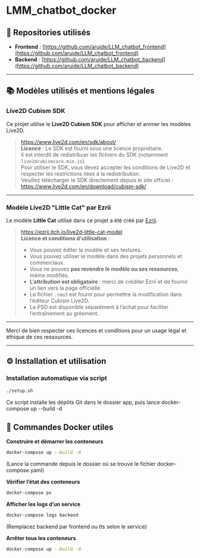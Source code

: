 # LMM_chatbot_docker

## 📂 Repositories utilisés

- **Frontend** : [https://github.com/aruide/LLM_chatbot_frontend](https://github.com/aruide/LLM_chatbot_frontend)  
- **Backend** : [https://github.com/aruide/LLM_chatbot_backend](https://github.com/aruide/LLM_chatbot_backend)

---

## 📚 Modèles utilisés et mentions légales

### Live2D Cubism SDK

Ce projet utilise le **Live2D Cubism SDK** pour afficher et animer les modèles Live2D.

> https://www.live2d.com/en/sdk/about/  
> **Licence** : Le SDK est fourni sous une licence propriétaire.  
> Il est interdit de redistribuer les fichiers du SDK (notamment `live2dcubismcore.min.js`).  
> Pour utiliser le SDK, vous devez accepter les conditions de Live2D et respecter les restrictions liées à la redistribution.  
> Veuillez télécharger le SDK directement depuis le site officiel :  
> https://www.live2d.com/en/download/cubism-sdk/

---

### Modèle Live2D "Little Cat" par Ezrii

Le modèle **Little Cat** utilisé dans ce projet a été créé par [Ezrii](https://ezrii.itch.io/live2d-little-cat-model).

> https://ezrii.itch.io/live2d-little-cat-model  
> **Licence et conditions d'utilisation** :  
> - Vous pouvez éditer le modèle et ses textures.  
> - Vous pouvez utiliser le modèle dans des projets personnels et commerciaux.  
> - Vous ne pouvez **pas revendre le modèle ou ses ressources**, même modifiés.  
> - **L’attribution est obligatoire** : merci de créditer Ezrii et de fournir un lien vers la page officielle.  
> - Le fichier `.cmo3` est fourni pour permettre la modification dans l’éditeur Cubism Live2D.  
> - Le PSD est disponible séparément à l’achat pour faciliter l’entraînement au gréement.

---

Merci de bien respecter ces licences et conditions pour un usage légal et éthique de ces ressources.

---

## ⚙️ Installation et utilisation

### Installation automatique via script

```bash
./setup.sh
```
Ce script installe les dépôts Git dans le dossier app, puis lance docker-compose up --build -d

## 🐋 Commandes Docker utiles
**Construire et démarrer les conteneurs**
```bash
docker-compose up --build -d
```
(Lance la commande depuis le dossier où se trouve le fichier docker-compose.yaml)

**Vérifier l’état des conteneurs**
```bash
docker-compose ps
```

**Afficher les logs d’un service**
```bash
docker-compose logs backend
```
(Remplacez backend par frontend ou tts selon le service)

**Arrêter tous les conteneurs**
```bash
docker-compose up --build -d
```